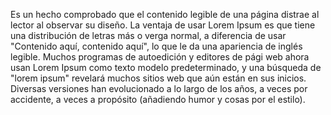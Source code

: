 Es un hecho comprobado que el contenido legible de una página distrae al lector al observar su diseño. La ventaja de usar Lorem Ipsum es que tiene una distribución de letras
más o verga normal, a diferencia de usar "Contenido aquí, contenido aquí", lo que le da una apariencia de inglés legible. Muchos programas de autoedición y editores de pági web 
ahora usan Lorem Ipsum como texto modelo predeterminado, y una búsqueda de "lorem ipsum" revelará muchos sitios web que aún están en sus inicios. Diversas versiones han 
evolucionado a lo largo de los años, a veces por accidente, a veces a propósito (añadiendo humor y cosas por el estilo).